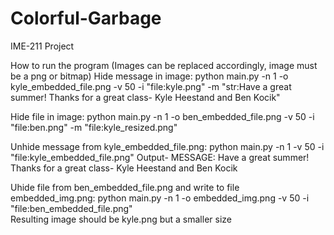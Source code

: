 # Colorful-Garbage
IME-211 Project

How to run the program (Images can be replaced accordingly, image must be a png or bitmap)
Hide message in image:
python main.py -n 1 -o kyle_embedded_file.png -v 50 -i "file:kyle.png" -m "str:Have a great summer! Thanks for a great class- Kyle Heestand and Ben Kocik"

Hide file in image:
python main.py -n 1 -o ben_embedded_file.png -v 50 -i "file:ben.png" -m "file:kyle_resized.png"

Unhide message from kyle_embedded_file.png:
python main.py -n 1 -v 50 -i "file:kyle_embedded_file.png"
Output- MESSAGE: Have a great summer! Thanks for a great class- Kyle Heestand and Ben Kocik


Uhide file from ben_embedded_file.png and write to file embedded_img.png:
python main.py -n 1 -o embedded_img.png -v 50 -i "file:ben_embedded_file.png"       
Resulting image should be kyle.png but a smaller size

